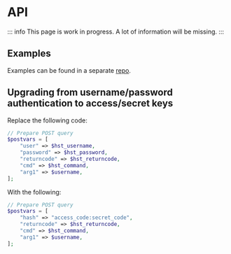 # API

::: info
This page is work in progress. A lot of information will be missing.
:::

## Examples

Examples can be found in a separate [repo](https://github.com/contaura/tuliocp-api-examples).

## Upgrading from username/password authentication to access/secret keys

Replace the following code:

```php
// Prepare POST query
$postvars = [
	"user" => $hst_username,
	"password" => $hst_password,
	"returncode" => $hst_returncode,
	"cmd" => $hst_command,
	"arg1" => $username,
];
```

With the following:

```php
// Prepare POST query
$postvars = [
	"hash" => "access_code:secret_code",
	"returncode" => $hst_returncode,
	"cmd" => $hst_command,
	"arg1" => $username,
];
```
